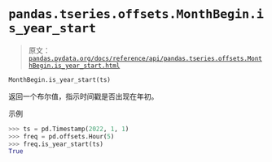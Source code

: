 # `pandas.tseries.offsets.MonthBegin.is_year_start`

> 原文：[`pandas.pydata.org/docs/reference/api/pandas.tseries.offsets.MonthBegin.is_year_start.html`](https://pandas.pydata.org/docs/reference/api/pandas.tseries.offsets.MonthBegin.is_year_start.html)

```py
MonthBegin.is_year_start(ts)
```

返回一个布尔值，指示时间戳是否出现在年初。

示例

```py
>>> ts = pd.Timestamp(2022, 1, 1)
>>> freq = pd.offsets.Hour(5)
>>> freq.is_year_start(ts)
True 
```
